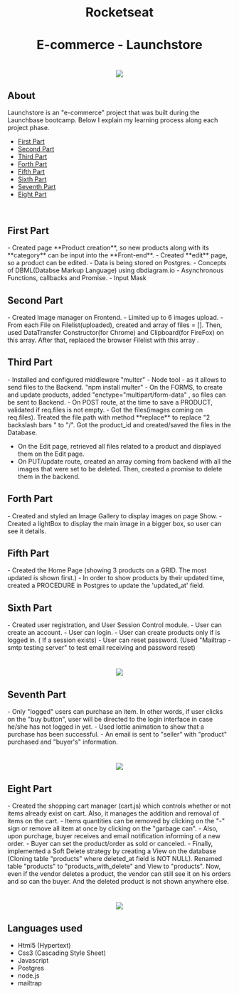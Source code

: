 
<h1 align="center">Rocketseat</h1>

<h1 align="center"><b>E-commerce - Launchstore</b></h1>


<h1 align="center">
    <img src=https://ik.imagekit.io/cnbmdh4b9w/ezgif.com-gif-maker__2__PBPFt9fUJ.gif>
</h1>


<h2>About</h2>
Launchstore is an "e-commerce" project that was built during the Launchbase bootcamp. Below I explain my learning process along each project phase.

<ul>

<li><a href="#first-part">First Part</a></li>
<li><a href="#second-part">Second Part</a></li>
<li><a href="#third-part">Third Part</a></li>
<li><a href="#forth-part">Forth Part</a></li>
<li><a href="#fifth-part">Fifth Part</a></li>
<li><a href="#sixth-part">Sixth Part</a></li>
<li><a href="#seventh-part">Seventh Part</a></li>
<li><a href="#eight-part">Eight Part</a></li>
</ul>
</br>

<h2 id="first-part">First Part</h2>
- Created page **Product creation**, so new products along with its **category** can be input into the **Front-end**.
- Created **edit** page, so a product can be edited.
- Data is being stored on Postgres.
- Concepts of DBML(Databse Markup Language) using dbdiagram.io
- Asynchronous Functions, callbacks and Promise.
- Input Mask


<h2 id="second-part">Second Part</h2>
- Created Image manager on Frontend. 
- Limited up to 6 images upload.
- From each File on Filelist(uploaded), created and array of files = []. Then, used DataTransfer Constructor(for Chrome) and Clipboard(for FireFox) on this array. After that, replaced the browser Filelist with this array . 



<h2 id="third-part">Third Part</h2>
-  Installed and configured middleware "multer" - Node tool - as it allows to send files to the Backend. "npm install multer"
- On the FORMS, to create and update products, added "enctype="multipart/form-data" , so files can be sent to Backend.
- On POST route, at the time to save a PRODUCT, validated if req.files is not empty. 
    - Got the files(images coming on req.files). Treated the file.path with method **replace** to replace "2 backslash bars " to "/". Got the product_id and created/saved the files in the Database. 
 
- On the Edit page, retrieved all files related to a product and displayed them on the Edit page. 
- On PUT/update route, created an array coming from backend with all the images that were set to be deleted. Then, created a promise to delete them in the backend. 

<h2 id="forth-part">Forth Part</h2>
- Created and styled an Image Gallery to display images on page Show.
- Created a lightBox to display the main image in a bigger box, so user can see it details.

<h2 id="fifth-part">Fifth Part</h2>
- Created the Home Page (showing 3 products on  a GRID. The most updated is shown first.)
- In order to show products by their updated time, created a PROCEDURE in Postgres to update the 'updated_at' field.

<h2 id="sixth-part">Sixth Part</h2>
 - Created user registration, and User Session Control module.
 - User can create an account.
 - User can login.
 - User can create products only if is logged in. ( If a session exists)
 - User can reset password. (Used "Mailtrap - smtp testing server" to test email receiving and password reset)

<h1 align="center">
    <img src=https://ik.imagekit.io/cnbmdh4b9w/ezgif.com-gif-maker__4__hpvXMnmUu.gif>
</h1>

<h2 id="seventh-part">Seventh Part</h2> 
- Only "logged" users can purchase an item. In other words, if user clicks on the "buy button", user will be directed to the login interface in case he/she has not logged in yet.
- Used lottie animation to show that a purchase has been successful.
- An email is sent to "seller" with "product" purchased and "buyer's" information.

<h1 align="center">
    <img src="https://ik.imagekit.io/cnbmdh4b9w/ezgif.com-gif-maker__7__wtoBbMgsZ.gif">
</h1>

<h2 id="eight-part">Eight Part</h2>
- Created the shopping cart manager (cart.js) which controls whether or not items already exist on cart. Also, it manages the addition and removal of items on the cart. 
- Items quantities can be removed by clicking on the "-" sign or remove all item at once by clicking on the "garbage can".
- Also, upon purchage, buyer receives and email notification informing of a new order.
- Buyer can set the product/order as sold or canceled.
- Finally, implemented a Soft Delete strategy by creating a View on the database (Cloning table "products" where deleted_at field is NOT NULL). Renamed table "products" to "products_with_delete" and View to "products".  
Now, even if the vendor deletes a product, the vendor can still see it on his orders and so can the buyer. And the deleted product is not shown anywhere else. 

<h1 align="center">
    <img src="https://ik.imagekit.io/cnbmdh4b9w/ezgif.com-gif-maker__10__Ui_Viu6Y4.gif">
</h1>

## Languages used
- Html5 (Hypertext)
- Css3 (Cascading Style Sheet)
- Javascript
- Postgres
- node.js
- mailtrap




